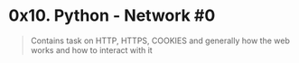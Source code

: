 # 0x10. Python - Network #0

> Contains task on HTTP, HTTPS, COOKIES and generally how the web works and how to interact with it
